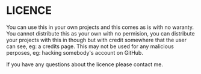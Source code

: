 # LICENCE
You can use this in your own projects and this comes as is with no waranty.
You cannot distribute this as your own with no permision, you can distribute your projects with this in though but with credit somewhere that the user can see, eg: a credits page.
This may not be used for any malicious perposes, eg: hacking somebody's account on GitHub.

If you have any questions about the licence please contact me.
